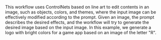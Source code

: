 This workflow uses ControlNets based on line art to edit contents in an image, such as objects, colors, and themes, where the input image can be effectively modified according to the prompt. Given an image, the prompt describes the desired effects, and the workflow will try to generate the desired image based on the input image. In this example, we generate a logo with bright colors for a game app based on an image of the letter "R".